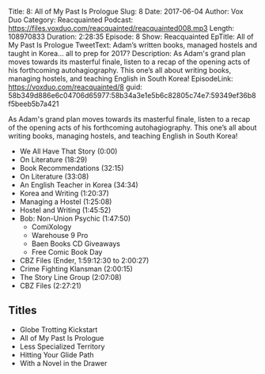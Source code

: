 Title: 8: All of My Past Is Prologue
Slug: 8
Date: 2017-06-04
Author: Vox Duo
Category: Reacquainted
Podcast: https://files.voxduo.com/reacquainted/reacquainted008.mp3
Length: 108970833
Duration: 2:28:35
Episode: 8
Show: Reacquainted
EpTitle: All of My Past Is Prologue
TweetText: Adam’s written books, managed hostels and taught in Korea… all to prep for 2017?
Description: As Adam's grand plan moves towards its masterful finale, listen to a recap of the opening acts of his forthcoming autohagiography. This one’s all about writing books, managing hostels, and teaching English in South Korea!
EpisodeLink: https://voxduo.com/reacquainted/8
guid: 58b349d886e6c04706d65977:58b34a3e1e5b6c82805c74e7:59349ef36b8f5beeb5b7a421

As Adam's grand plan moves towards its masterful finale, listen to a recap of the opening acts of his forthcoming autohagiography. This one’s all about writing books, managing hostels, and teaching English in South Korea!





- We All Have That Story (0:00)
- On Literature (18:29)
- Book Recommendations (32:15)
- On Literature (33:08)
- An English Teacher in Korea (34:34)
- Korea and Writing (1:20:37)
- Managing a Hostel (1:25:08)
- Hostel and Writing (1:45:52)
- Bob: Non-Union Psychic (1:47:50)
    - ComiXology
    - Warehouse 9 Pro
    - Baen Books CD Giveaways
    - Free Comic Book Day
- CBZ Files (Ender, 1:59:12:30 to 2:00:27)
- Crime Fighting Klansman (2:00:15)
- The Story Line Group (2:07:08)
- CBZ Files (2:27:21)

## Titles

- Globe Trotting Kickstart
- All of My Past Is Prologue
- Less Specialized Territory
- Hitting Your Glide Path
- With a Novel in the Drawer
